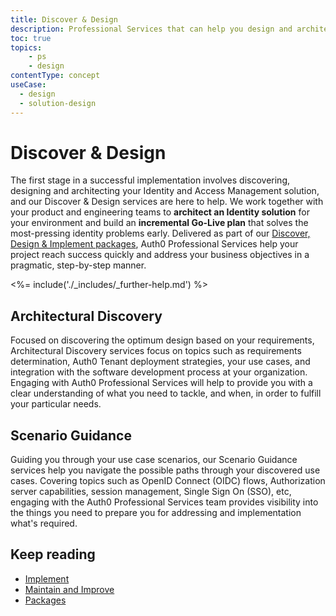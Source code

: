 ```yaml
---
title: Discover & Design
description: Professional Services that can help you design and architect your Auth0 solution
toc: true
topics:
    - ps
    - design
contentType: concept
useCase:
  - design
  - solution-design
---
```

# Discover & Design

The first stage in a successful implementation involves discovering, designing and architecting your Identity and Access Management solution, and our Discover & Design services are here to help. We work together with your product and engineering teams to **architect an Identity solution** for your environment and build an **incremental Go-Live plan** that solves the most-pressing identity problems early. Delivered as part of our [Discover, Design & Implement packages](/services/packages#discover-design-and-implement-packages), Auth0 Professional Services help your project reach success quickly and address your business objectives in a pragmatic, step-by-step manner. 

<%= include('./_includes/_further-help.md') %>

## Architectural Discovery

Focused on discovering the optimum design based on your requirements, Architectural Discovery services focus on topics such as requirements determination, Auth0 Tenant deployment strategies, your use cases, and integration with the software 
development process at your organization. Engaging with Auth0 Professional Services will help to provide you with a clear understanding of what you need to tackle, and when, in order to fulfill your particular needs.

## Scenario Guidance

Guiding you through your use case scenarios, our Scenario Guidance services help you navigate the possible paths through your discovered use cases. Covering topics such as OpenID Connect (OIDC) flows, Authorization server capabilities, session management, Single Sign On (SSO), etc, engaging with the Auth0 Professional Services team provides visibility into the things you need to prepare you for addressing and implementation what's required.


## Keep reading

* [Implement](/services/implement)
* [Maintain and Improve](/services/maintain-and-improve)
* [Packages](/services/packages)


